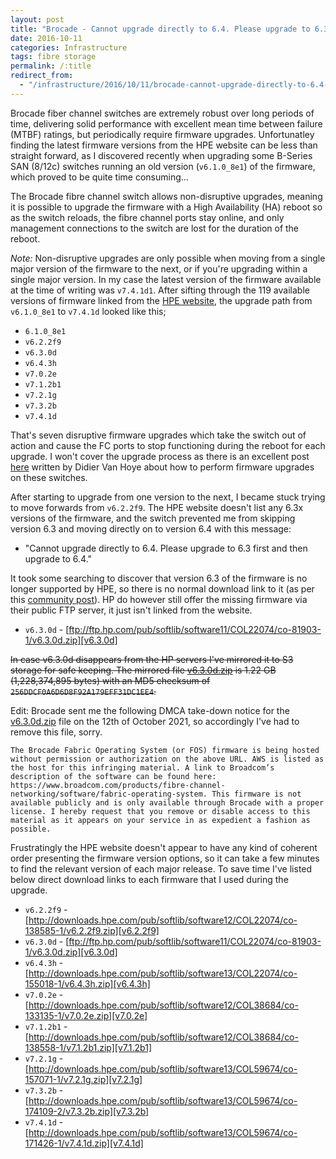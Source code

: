 ```yaml
---
layout: post
title: "Brocade - Cannot upgrade directly to 6.4. Please upgrade to 6.3 first and then upgrade to 6.4."
date: 2016-10-11
categories: Infrastructure
tags: fibre storage
permalink: /:title
redirect_from:
  - "/infrastructure/2016/10/11/brocade-cannot-upgrade-directly-to-6.4-upgrade-to-6.3-first.html"
---
```


Brocade fiber channel switches are extremely robust over long periods of time, delivering solid performance with excellent mean time between failure (MTBF) ratings, but periodically require firmware upgrades. Unfortunatley finding the latest firmware versions from the HPE website can be less than straight forward, as I discovered recently when upgrading some B-Series SAN (8/12c) switches running an old version (`v6.1.0_8e1`) of the firmware, which proved to be quite time consuming...

<!--excerpt-->

The Brocade fibre channel switch allows non-disruptive upgrades, meaning it is possible to upgrade the firmware with a High Availability (HA) reboot so as the switch reloads, the fibre channel ports stay online, and only management connections to the switch are lost for the duration of the reboot.

*Note:* Non-disruptive upgrades are only possible when moving from a single major version of the firmware to the next, or if you're upgrading within a single major version. In my case the latest version of the firmware available at the time of writing was `v7.4.1d1`. After sifting through the 119 available versions of firmware linked from the [HPE website][hpe-firmware], the upgrade path from `v6.1.0_8e1` to `v7.4.1d` looked like this;

* `6.1.0_8e1`
* `v6.2.2f9`
* `v6.3.0d`
* `v6.4.3h`
* `v7.0.2e`
* `v7.1.2b1`
* `v7.2.1g`
* `v7.3.2b`
* `v7.4.1d`

That's seven disruptive firmware upgrades which take the switch out of action and cause the FC ports to stop functioning during the reboot for each upgrade. I won't cover the upgrade process as there is an excellent post [here][workinghardinit] written by Didier Van Hoye about how to perform firmware upgrades on these switches.

After starting to upgrade from one version to the next, I became stuck trying to move forwards from `v6.2.2f9`. The HPE website doesn't list any 6.3x versions of the firmware, and the switch prevented me from skipping version 6.3 and moving directly on to version 6.4 with this message:

* "Cannot upgrade directly to 6.4. Please upgrade to 6.3 first and then upgrade to 6.4."

It took some searching to discover that version 6.3 of the firmware is no longer supported by HPE, so there is no normal download link to it (as per this [community post][hpe-community]). HP do however still offer the missing firmware via their public FTP server, it just isn't linked from the website.

* `v6.3.0d` - [ftp://ftp.hp.com/pub/softlib/software11/COL22074/co-81903-1/v6.3.0d.zip][v6.3.0d]

~~In case v6.3.0d disappears from the HP servers I've mirrored it to S3 storage for safe keeping. The mirrored file [v6.3.0d.zip][s3-63-firmware] is 1.22 GB (1,228,374,895 bytes) with an MD5 checksum of `256DDCF0A6D6D8F92A179EFF31DC1EE4`.~~

Edit: Brocade sent me the following DMCA take-down notice for the [v6.3.0d.zip][s3-63-firmware] file on the 12th of October 2021, so accordingly I've had to remove this file, sorry.

```
The Brocade Fabric Operating System (or FOS) firmware is being hosted without permission or authorization on the above URL. AWS is listed as the host for this infringing material. A link to Broadcom’s description of the software can be found here: https://www.broadcom.com/products/fibre-channel-networking/software/fabric-operating-system. This firmware is not available publicly and is only available through Brocade with a proper license. I hereby request that you remove or disable access to this material as it appears on your service in as expedient a fashion as possible.
```

Frustratingly the HPE website doesn't appear to have any kind of coherent order presenting the firmware version options, so it can take a few minutes to find the relevant version of each major release. To save time I've listed below direct download links to each firmware that I used during the upgrade.

* `v6.2.2f9` - [http://downloads.hpe.com/pub/softlib/software12/COL22074/co-138585-1/v6.2.2f9.zip][v6.2.2f9]
* `v6.3.0d` - [ftp://ftp.hp.com/pub/softlib/software11/COL22074/co-81903-1/v6.3.0d.zip][v6.3.0d]
* `v6.4.3h` - [http://downloads.hpe.com/pub/softlib/software13/COL22074/co-155018-1/v6.4.3h.zip][v6.4.3h]
* `v7.0.2e` - [http://downloads.hpe.com/pub/softlib/software12/COL38684/co-133135-1/v7.0.2e.zip][v7.0.2e]
* `v7.1.2b1` - [http://downloads.hpe.com/pub/softlib/software12/COL38684/co-138558-1/v7.1.2b1.zip][v7.1.2b1]
* `v7.2.1g` - [http://downloads.hpe.com/pub/softlib/software13/COL59674/co-157071-1/v7.2.1g.zip][v7.2.1g]
* `v7.3.2b` - [http://downloads.hpe.com/pub/softlib/software13/COL59674/co-174109-2/v7.3.2b.zip][v7.3.2b]
* `v7.4.1d` - [http://downloads.hpe.com/pub/softlib/software13/COL59674/co-171426-1/v7.4.1d.zip][v7.4.1d]





[hpe-firmware]: http://h20566.www2.hpe.com/hpsc/swd/public/readIndex?sp4ts.oid=5332779&swLangOid=8&swEnvOid=54
[workinghardinit]: https://blog.workinghardinit.work/2015/12/15/upgrade-the-firmware-on-a-brocade-fibre-channel-switch/
[hpe-community]: https://community.hpe.com/t5/Storage-Area-Networks-SAN-Small/B-Series-8-8-AM866A-No-Firmware-6-3x-available/td-p/6755407
[s3-63-firmware]: https://s3-eu-west-1.amazonaws.com/pingfu/firmware/brocade/b-series/v6.3.0d.zip
[v6.2.2f9]: http://downloads.hpe.com/pub/softlib/software12/COL22074/co-138585-1/v6.2.2f9.zip
[v6.3.0d]: ftp://ftp.hp.com/pub/softlib/software11/COL22074/co-81903-1/v6.3.0d.zip
[v6.4.3h]: http://downloads.hpe.com/pub/softlib/software13/COL22074/co-155018-1/v6.4.3h.zip
[v7.0.2e]: http://downloads.hpe.com/pub/softlib/software12/COL38684/co-133135-1/v7.0.2e.zip
[v7.1.2b1]: http://downloads.hpe.com/pub/softlib/software12/COL38684/co-138558-1/v7.1.2b1.zip
[v7.2.1g]: http://downloads.hpe.com/pub/softlib/software13/COL59674/co-157071-1/v7.2.1g.zip
[v7.3.2b]: http://downloads.hpe.com/pub/softlib/software13/COL59674/co-174109-2/v7.3.2b.zip
[v7.4.1d]: http://downloads.hpe.com/pub/softlib/software13/COL59674/co-171426-1/v7.4.1d.zip



